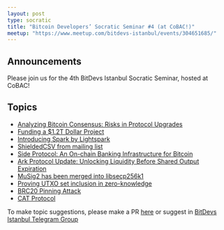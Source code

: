 ```yaml
---
layout: post
type: socratic
title: "Bitcoin Developers’ Socratic Seminar #4 (at CoBAC!)"
meetup: "https://www.meetup.com/bitdevs-istanbul/events/304651685/"
---
```


## Announcements
Please join us for the 4th BitDevs Istanbul Socratic Seminar, hosted at CoBAC! 

## Topics

- [Analyzing Bitcoin Consensus: Risks in Protocol Upgrades](https://github.com/bitcoin-cap/bcap)
- [Funding a $1.2T Dollar Project](http://1a1z.com/fund.html)
- [Introducing Spark by Lightspark](https://www.lightspark.com/news/introducing-spark)
- [ShieldedCSV from mailing list](https://mailing-list.bitcoindevs.xyz/bitcoindev/b0afc5f2-4dcc-469d-b952-03eeac6e7d1b@gmail.com/)
- [Side Protocol: An On-chain Banking Infrastructure for Bitcoin](https://github.com/sideprotocol/whitepaper_v1/blob/main/Side_Protocol_Whitepaper_v1.0.pdf)
- [Ark Protocol Update: Unlocking Liquidity Before Shared Output Expiration](https://arkdev.info/blog/unlock-liquidity-before-shared-output-expiration/)
- [MuSig2 has been merged into libsecp256k1](https://x.com/n1ckler/status/1843311745860849940)
- [Proving UTXO set inclusion in zero-knowledge](https://delvingbitcoin.org/t/proving-utxo-set-inclusion-in-zero-knowledge/1142)
- [BRC20 Pinning Attack](https://arxiv.org/abs/2410.11295)
- [CAT Protocol](https://catprotocol.org/)


To make topic suggestions, please make a PR [here](https://github.com/pretyflaco/bitdevsistanbul.github.io/blob/master/_posts/2024-11-23-bitcoin-developers%E2%80%99-socratic-seminar-004.md) or suggest in [BitDevs Istanbul Telegram Group](https://t.me/+o6DUM5pWV984OTQ6)